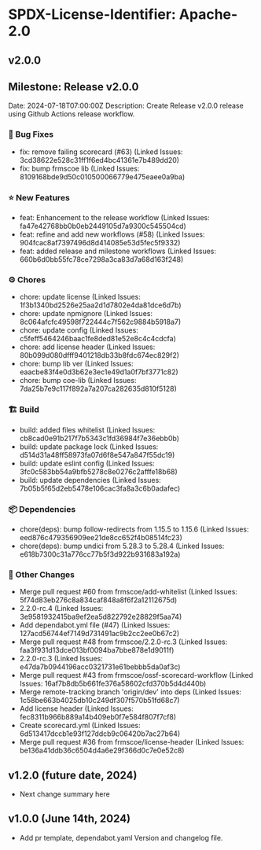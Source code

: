 # SPDX-License-Identifier: Apache-2.0

## v2.0.0

## Milestone: Release v2.0.0
Date: 2024-07-18T07:00:00Z
Description: Create Release v2.0.0 release using Github Actions release workflow.

### 🐞 Bug Fixes

- fix: remove failing scorecard (#63) (Linked Issues: 3cd38622e528c31ff1f6ed4bc41361e7b489dd20)
- fix: bump frmscoe lib (Linked Issues: 8109168bde9d50c010500066779e475eaee0a9ba)

### ⭐️ New Features

- feat: Enhancement to the release workflow (Linked Issues: fa47e42768bb0b0eb2449105d7a9300c545504cd)
- feat: refine and add new workflows (#58) (Linked Issues: 904fcac8af7397496d8d414085e53d5fec5f9332)
- feat: added release and milestone workflows (Linked Issues: 660b6d0bb55fc78ce7298a3ca83d7a68d163f248)

### ⚙️ Chores

- chore: update license (Linked Issues: 1f3b1340bd2526e25aa2d1d7802e4da81dce6d7b)
- chore: update npmignore (Linked Issues: 8c064afcfc49598f722444c7f562c9884b5918a7)
- chore: update config (Linked Issues: c5feff5464246baac1fe8ded81e52e8c4c4cdcfa)
- chore: add license header (Linked Issues: 80b099d080dfff9401218db33b8fdc674ec829f2)
- chore: bump lib ver (Linked Issues: eaacbe83f4e0d3b62e3ec1e49d1a0f7bf3771c82)
- chore: bump coe-lib (Linked Issues: 7da25b7e9c117f892a7a207ca282635d810f5128)

### 🏗️ Build

- build: added files whitelist (Linked Issues: cb8cad0e91b217f7b5343c1fd36984f7e36ebb0b)
- build: update package lock (Linked Issues: d514d31a48ff58973fa07d6f8e547a847f55dc19)
- build: update eslint config (Linked Issues: 3fc0c583bb54a9bfb5278c8e0276c2afffe18b68)
- build: update dependencies (Linked Issues: 7b05b5f65d2eb5478e106cac3fa8a3c6b0adafec)

### 📦 Dependencies

- chore(deps): bump follow-redirects from 1.15.5 to 1.15.6 (Linked Issues: eed876c479356909ee21de8cc652f4b08514fc23)
- chore(deps): bump undici from 5.28.3 to 5.28.4 (Linked Issues: e618b7300c31a776cc77b5f3d922b931683a192a)

### 📝 Other Changes

- Merge pull request #60 from frmscoe/add-whitelist (Linked Issues: 5f74d83eb276c8a834caf848a8f6f2a12112675d)
- 2.2.0-rc.4 (Linked Issues: 3e9581932415ba9ef2ea5d822792e28829f5aa74)
- Add dependabot.yml file (#47) (Linked Issues: 127acd56744ef7149d731491ac9b2cc2ee0b67c2)
- Merge pull request #48 from frmscoe/2.2.0-rc.3 (Linked Issues: faa3f931d13dce013bf0094ba7bbe878e1d9011f)
- 2.2.0-rc.3 (Linked Issues: e47da7b0944196acc0321731e61bebbb5da0af3c)
- Merge pull request #43 from frmscoe/ossf-scorecard-workflow (Linked Issues: 16af7b8db5b661fe376a58602cfd370b5d4d440b)
- Merge remote-tracking branch 'origin/dev' into deps (Linked Issues: 1c58be663b4025db10c249df307f570b51fd68c7)
- Add license header (Linked Issues: fec8311b966b889a14b409eb0f7e584f807f7cf8)
- Create scorecard.yml (Linked Issues: 6d513417dccb1e93f127ddcb9c06420b7ac27b64)
- Merge pull request #36 from frmscoe/license-header (Linked Issues: be136a41ddb36c6504d4a6e29f366d0c7e0e52c8)

## v1.2.0 (future date, 2024)

* Next change summary here

## v1.0.0 (June 14th, 2024)

* Add pr template, dependabot.yaml Version and changelog file.
